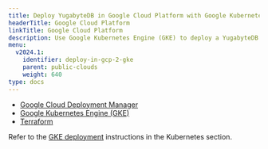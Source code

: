 ```yaml
---
title: Deploy YugabyteDB in Google Cloud Platform with Google Kubernetes Engine (GKE)
headerTitle: Google Cloud Platform
linkTitle: Google Cloud Platform
description: Use Google Kubernetes Engine (GKE) to deploy a YugabyteDB cluster in Google Cloud Platform.
menu:
  v2024.1:
    identifier: deploy-in-gcp-2-gke
    parent: public-clouds
    weight: 640
type: docs
---
```


<ul class="nav nav-tabs-alt nav-tabs-yb">

  <li >
    <a href="../gcp-deployment-manager/" class="nav-link">
      <i class="icon-shell"></i>
      Google Cloud Deployment Manager
    </a>
  </li>

  <li>
    <a href="../gke/" class="nav-link active">
      <i class="fa-regular fa-dharmachakra" aria-hidden="true"></i>
      Google Kubernetes Engine (GKE)
    </a>
  </li>

  <li >
    <a href="../terraform/" class="nav-link">
      <i class="icon-shell"></i>
      Terraform
    </a>
  </li>

</ul>

Refer to the [GKE deployment](../../../kubernetes/) instructions in the Kubernetes section.
